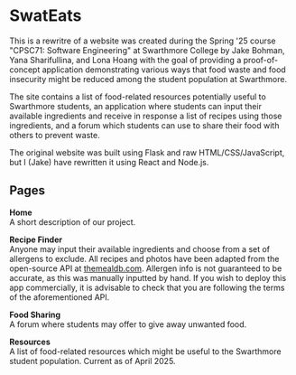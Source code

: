 # SwatEats
This is a rewritre of a website was created during the Spring '25 course "CPSC71: Software Engineering" at Swarthmore College by Jake Bohman, Yana Sharifullina, and Lona Hoang with the goal of providing a proof-of-concept application demonstrating various ways that food waste and food insecurity might be reduced among the student population at Swarthmore.

The site contains a list of food-related resources potentially useful to Swarthmore students, an application where students can input their available ingredients and receive in response a list of recipes using those ingredients, and a forum which students can use to share their food with others to prevent waste.

The original website was built using Flask and raw HTML/CSS/JavaScript, but I (Jake) have rewritten it using React and Node.js.

## Pages
**Home**\
A short description of our project.

**Recipe Finder**\
Anyone may input their available ingredients and choose from a set of allergens to exclude. All recipes and photos have been adapted from the open-source API at [themealdb.com](www.themealdb.com). Allergen info is not guaranteed to be accurate, as this was manually inputted by hand. If you wish to deploy this app commercially, it is advisable to check that you are following the terms of the aforementioned API.

**Food Sharing**\
A forum where students may offer to give away unwanted food.

**Resources**\
A list of food-related resources which might be useful to the Swarthmore student population. Current as of April 2025.

